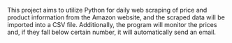 This project aims to utilize Python for daily web scraping of price and product information from the Amazon website, and the scraped data will be imported into a CSV file. Additionally, the program will monitor the prices and, if they fall below certain number, it will automatically send an email.
